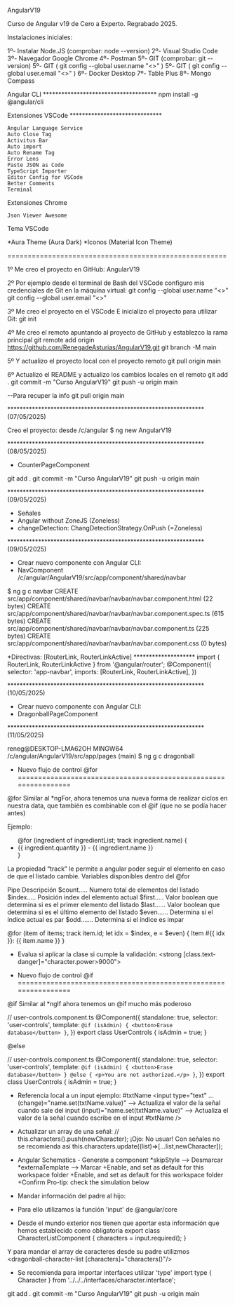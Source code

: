 AngularV19

Curso de Angular v19 de Cero a Experto. Regrabado 2025.

Instalaciones iniciales:

1º- Instalar Node.JS (comprobar: node --version) 
2º- Visual Studio Code 
3º- Navegador Google Chrome 
4º- Postman 5º- GIT (comprobar: git --version) 
5º- GIT ( git config --global user.name "<>" ) 
5º- GIT ( git config --global user.email "<>" ) 
6º- Docker Desktop 
7º- Table Plus 
8º- Mongo Compass

Angular CLI ************************************* 
npm install -g @angular/cli

Extensiones VSCode ******************************

    Angular Language Service
    Auto Close Tag
    Activitus Bar
    Auto import
    Auto Rename Tag
    Error Lens
    Paste JSON as Code
    TypeScript Importer
    Editor Config for VSCode
    Better Comments
    Terminal

Extensiones Chrome

    Json Viewer Awesome

Tema VSCode

*Aura Theme (Aura Dark) 
*Iconos (Material Icon Theme)

======================================================

1º Me creo el proyecto en GitHub: AngularV19

2º Por ejemplo desde el terminal de Bash del VSCode configuro mis credenciales de Git en la máquina virtual:
git config --global user.name "<>" 
git config --global user.email "<>"

3º Me creo el proyecto en el VSCode E inicializo el proyecto para utilizar Git: git init

4º Me creo el remoto apuntando al proyecto de GitHub y establezco la rama principal 
git remote add origin https://github.com/RenegadeAsturias/AngularV19.git 
git branch -M main

5º Y actualizo el proyecto local con el proyecto remoto 
git pull origin main

6º Actualizo el README y actualizo los cambios locales en el remoto 
git add . 
git commit -m "Curso AngularV19" 
git push -u origin main

--Para recuper la info git pull origin main

****************************************************************(07/05/2025)

Creo el proyecto: desde /c/angular
$ ng new AngularV19


****************************************************************(08/05/2025)
* CounterPageComponent

git add . 
git commit -m "Curso AngularV19" 
git push -u origin main

****************************************************************(09/05/2025)
* Señales
* Angular without ZoneJS (Zoneless) 
* changeDetection: ChangDetectionStrategy.OnPush (=Zoneless)

****************************************************************(09/05/2025)
* Crear nuevo componente con Angular CLI: 
* NavComponent
/c/angular/AngularV19/src/app/component/shared/navbar

$ ng g c navbar
CREATE src/app/component/shared/navbar/navbar/navbar.component.html (22 bytes)
CREATE src/app/component/shared/navbar/navbar/navbar.component.spec.ts (615 bytes)
CREATE src/app/component/shared/navbar/navbar/navbar.component.ts (225 bytes)
CREATE src/app/component/shared/navbar/navbar/navbar.component.css (0 bytes)

*Directivas: [RouterLink, RouterLinkActive] ********************
import { RouterLink, RouterLinkActive } from '@angular/router';
@Component({
  selector: 'app-navbar',
  imports: [RouterLink, RouterLinkActive],
})

****************************************************************(10/05/2025)
* Crear nuevo componente con Angular CLI: 
* DragonballPageComponent

****************************************************************(11/05/2025)

reneg@DESKTOP-LMA62OH MINGW64 /c/angular/AngularV19/src/app/pages (main)
$ ng g c dragonball

* Nuevo flujo de control @for
================================================================

@for
Similar al *ngFor, ahora tenemos una nueva forma de realizar ciclos en nuestra data, 
que también es combinable con el @if (que no se podía hacer antes)

Ejemplo:
<!-- ingredient-list.component.html -->
<ul>
@for (ingredient of ingredientList; track ingredient.name) {
  <li>{{ ingredient.quantity }} - {{ ingredient.name }}</li>
}
</ul>

La propiedad “track” le permite a angular poder seguir el elemento en caso de que el listado cambie.
Variables disponibles dentro del @for

Pipe Descripción
$count..... Numero total de elementos del listado
$index..... Posición index del elemento actual
$first..... Valor boolean que determina si es el primer elemento del listado
$last...... Valor boolean que determina si es el último elemento del listado
$even...... Determina si el índice actual es par
$odd....... Determina si el índice es impar

@for (item of items; track item.id;
let idx = $index, e = $even) {
  Item #{{ idx }}: {{ item.name }}
}

* Evalua si aplicar la clase si cumple la validación:
<strong [class.text-danger]="character.power>9000">


* Nuevo flujo de control @if
================================================================

@if
Similar al *ngIf ahora tenemos un @if mucho más poderoso

// user-controls.component.ts
@Component({
  standalone: true,
  selector: 'user-controls',
  template: `
    @if (isAdmin) {
      <button>Erase database</button>
    }
  `,
})
export class UserControls {
  isAdmin = true;
}

@else

// user-controls.component.ts
@Component({
  standalone: true,
  selector: 'user-controls',
  template: `
    @if (isAdmin) {
      <button>Erase database</button>
    } @else {
      <p>You are not authorized.</p>
    }
  `,
  })
  export class UserControls {
    isAdmin = true;
  }

* Referencia local a un input
ejemplo: #txtName
<input type="text" ...
    (change)="name.set(txtName.value)" --> Actualiza el valor de la señal cuando sale del input
    (input)="name.set(txtName.value)"  --> Actualiza el valor de la señal cuando escribe en el input
    #txtName
/>

* Actualizar un array de una señal:
// this.characters().push(newCharacter); ¡Ojo: No usuar! Con señales no se recomienda así
this.characters.update((list)=>[...list,newCharacter]);

* Angular Schematics - Generate a component
*skipStyle --> Desmarcar
*externaTemplate --> Marcar
+Enable, and set as default for this workspace folder
+Enable, and set as default for this workspace folder
+Confirm Pro-tip: check the simulation below


* Mandar información del padre al hijo:
* Para ello utilizamos la función 'input' de @angular/core
* Desde el mundo exterior nos tienen que aportar esta información que hemos establecido como obligatoria
export class CharacterListComponent {
  characters = input.required();
}

Y para mandar el array de caracteres desde su padre utilizmos
<dragonball-character-list [characters]="characters()"/>


* Se recomienda para importar interfaces utilizar 'type'
import type { Character } from '../../../interfaces/character.interface';

git add . 
git commit -m "Curso AngularV19" 
git push -u origin main

















